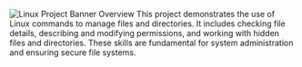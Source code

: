 ![Linux Project Banner](https://via.placeholder.com/800x200.png?text=Linux+Management+Project)
Overview
This project demonstrates the use of Linux commands to manage files and directories. It includes checking file details, describing and modifying permissions, and working with hidden files and directories. These skills are fundamental for system administration and ensuring secure file systems.
